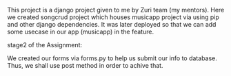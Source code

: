 This project is a django project given to me by Zuri team (my mentors).
Here we created songcrud project which houses musicapp project via using pip and other django dependencies.
It was later deployed so that we can add some usecase in our app (musicapp) in the feature.

stage2 of the Assignment:


We created our forms via forms.py to help us submit our info to database. Thus, we shall use post method in order to achive that.